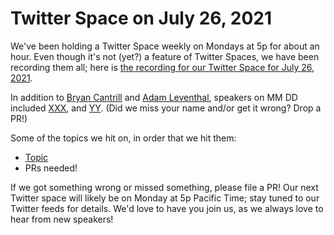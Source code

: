 # Twitter Space on July 26, 2021

We've been holding a Twitter Space weekly on Mondays at 5p for about an hour.
Even though it's not (yet?) a feature of Twitter Spaces, we have been
recording them all; here is
[the recording for our Twitter Space for July 26, 2021](https://youtu.be/3tp5EtPdPwY).

In addition to
[Bryan Cantrill](https://twitter.com/bcantrill) and
[Adam Leventhal](https://twitter.com/ahl),
speakers on MM DD included
[XXX](),
and [YY]().
(Did we miss your name and/or get it wrong? Drop a PR!)

Some of the topics we hit on, in order that we hit them:

- [Topic](link)
- PRs needed!

If we got something wrong or missed something, please file a PR!
Our next Twitter space will likely be on Monday at 5p Pacific Time; stay tuned
to our Twitter feeds for details.  We'd love to have you join us, as we
always love to hear from new speakers!


